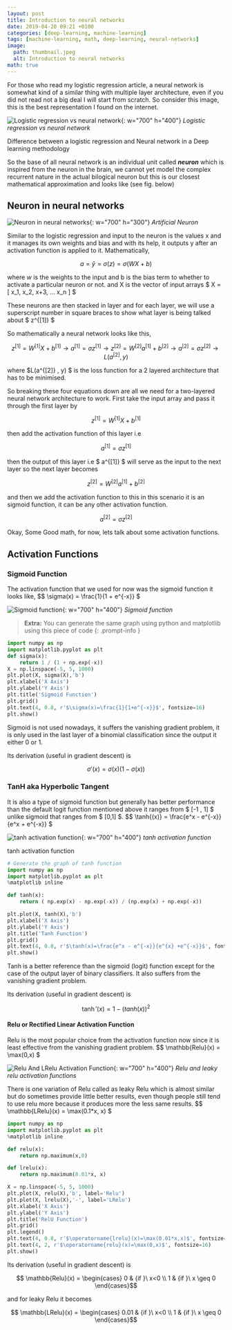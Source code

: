 ```yaml
---
layout: post
title: Introduction to neural networks
date: 2019-04-20 09:21 +0100
categories: [deep-learning, machine-learning]
tags: [machine-learning, math, deep-learning, neural-networks]
image:
  path: thumbnail.jpeg
  alt: Introduction to neural networks
math: true
---
```


For those who read my logistic regression article, a neural network is somewhat kind of a similar thing with multiple layer architecture, even if you did not read not a big deal I will start from scratch. So consider this image, this is the best representation I found on the internet.

![Logistic regression vs neural network](fKvva-1.png){: w="700" h="400"}
_Logistic regression vs neural network_

Difference between a logistic regression and Neural network in a Deep learning methodology

So the base of all neural network is an individual unit called **_neuron_** which is inspired from the neuron in the brain, we cannot yet model the complex recurrent nature in the actual bilogical neuron but this is our closest mathematical approximation and looks like (see fig. below)

## Neuron in neural networks

![Neuron in neural networks](neuron.jpeg){: w="700" h="300"}
_Artificial Neuron_

Similar to the logistic regression and input to the neuron is the values x and it manages its own weights and bias and with its help, it outputs y after an activation function is applied to it. Mathematically,

$$ a = \hat{y} = \sigma(z) = \sigma(WX + b) $$

where $w$ is the weights to the input and b is the bias term to whether to activate a particular neuron or not. and X is the vector of input arrays $ X = [ x_1, x_2, x+3, ... x_n ] $

These neurons are then stacked in layer and for each layer, we will use a superscript number in square braces to show what layer is being talked about $ z^{[1]} $

So mathematically a neural network looks like this,

$$ z^{[1]} = W^{[1]}X + b^{[1]} \rightarrow a^{[1]} = \sigma{z^{[1]}} \rightarrow z^{[2]} = W^{[2]} a^{[1]} + b^{[2]} \rightarrow a^{[2]} = \sigma{z^{[2]}} \rightarrow L(a^{[2]} , y) $$

where $L(a^{[2]} , y) $ is the loss function for a 2 layered architecture that has to be minimised.

So breaking these four equations down are all we need for a two-layered neural network architecture to work. First take the input array and pass it through the first layer by

$$ z^{[1]} = W^{[1]}X + b^{[1]} $$

then add the activation function of this layer i.e

$$ a^{[1]} = \sigma{z^{[1]}} $$

then the output of this layer i.e $ a^{[1]} $ will serve as the input to the next layer so the next layer becomes

$$ z^{[2]} = W^{[2]} a^{[1]} + b^{[2]} $$

and then we add the activation function to this in this scenario it is an sigmoid function, it can be any other activation function.

 $$ a^{[2]} = \sigma{z^{[2]}} $$

Okay, Some Good math, for now, lets talk about some activation functions.

## Activation Functions

### Sigmoid Function

The activation function that we used for now was the sigmoid function it looks like, $$ \sigma(x) = \frac{1}{1 + e^{-x}} $

![Sigmoid function](sigmoid_plt.png){: w="700" h="400"}
_Sigmoid function_

> **Extra:** You can generate the same graph using python and matplotlib using this piece of code
{: .prompt-info }

```python
import numpy as np
import matplotlib.pyplot as plt
def sigma(x):
    return 1 / (1 + np.exp(-x))
X = np.linspace(-5, 5, 1000)
plt.plot(X, sigma(X),'b')
plt.xlabel('X Axis')
plt.ylabel('Y Axis')
plt.title('Sigmoid Function')
plt.grid()
plt.text(4, 0.8, r'$\sigma(x)=\frac{1}{1+e^{-x}}$', fontsize=16)
plt.show()
```

Sigmoid is not used nowadays, it suffers the vanishing gradient problem, it is only used in the last layer of a binomial classification since the output it either 0 or 1.

Its derivation (useful in gradient descent) is

$$ \sigma'(x) = \sigma(x)\left(1- \sigma(x)\right)$$

### TanH aka Hyperbolic Tangent

It is also a type of sigmoid function but generally has better performance than the default logit function mentioned above it ranges from $ [-1 , 1] $ unlike sigmoid that ranges from $ [0,1] $. $$ \tanh{(x)} = \frac{e^x - e^{-x}}{e^x + e^{-x}} $

![tanh activation function](tanh.png){: w="700" h="400"}
_tanh activation function_

tanh activation function

```python
# Generate the graph of tanh function
import numpy as np
import matplotlib.pyplot as plt
%matplotlib inline

def tanh(x):
    return ( np.exp(x) - np.exp(-x)) / (np.exp(x) + np.exp(-x))

plt.plot(X, tanh(X),'b')
plt.xlabel('X Axis')
plt.ylabel('Y Axis')
plt.title('Tanh Function')
plt.grid()
plt.text(4, 0.8, r'$\tanh(x)=\frac{e^x - e^{-x}}{e^{x} +e^{-x}}$', fontsize=16)
plt.show()
```

Tanh is a better reference than the sigmoid (logit) function except for the case of the output layer of binary classifiers. It also suffers from the vanishing gradient problem.

Its derivation (useful in gradient descent) is

$$ \tanh'(x) = 1 - \left( tanh(x) \right)^2 $$

#### Relu or Rectified Linear Activation Function

Relu is the most popular choice from the activation function now since it is least effective from the vanishing gradient problem. $$ \mathbb{Relu}(x) = \max(0,x) $

![Relu And LRelu Activation Function](relu2.png){: w="700" h="400"}
_Relu and leaky relu activation functions_

There is one variation of Relu called as leaky Relu which is almost similar but do sometimes provide little better results, even though people still tend to use relu more because it produces more the less same results. $$ \mathbb{LRelu}(x) = \max(0.1\*x, x) $

```python
import numpy as np
import matplotlib.pyplot as plt
%matplotlib inline

def relu(x):
    return np.maximum(x,0)

def lrelu(x):
    return np.maximum(0.01*x, x)

X = np.linspace(-5, 5, 1000)
plt.plot(X, relu(X),'b', label='Relu')
plt.plot(X, lrelu(X),'-', label='LRelu')
plt.xlabel('X Axis')
plt.ylabel('Y Axis')
plt.title('RelU Function')
plt.grid()
plt.legend()
plt.text(4, 0.8, r'$\operatorname{lrelu}(x)=\max(0.01*x,x)$', fontsize=16)
plt.text(4, 2, r'$\operatorname{relu}(x)=\max(0,x)$', fontsize=16)
plt.show()
```

Its derivation (useful in gradient descent) is

$$ \mathbb{Relu}(x) = \begin{cases} 0 & {if }\ x<0 \\ 1 & {if }\ x \geq 0 \end{cases}$$

and for leaky Relu it becomes

$$ \mathbb{LRelu}(x) = \begin{cases} 0.01 & {if }\ x<0 \\ 1 & {if }\ x \geq 0 \end{cases}$$
